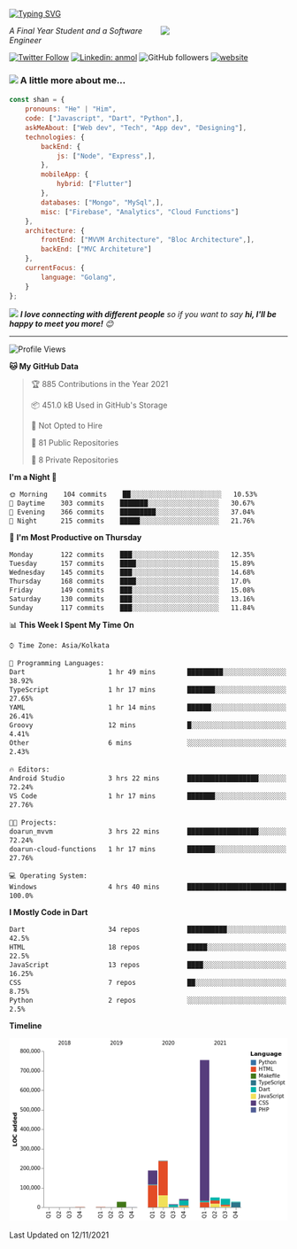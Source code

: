 <!-- <h2>नमस्ते (Namaste)🙏🏻, I'm Shan Shaji! <img src="https://media.giphy.com/media/12oufCB0MyZ1Go/giphy.gif" width="50"></h2> -->
[![Typing SVG](https://readme-typing-svg.herokuapp.com?lines=Hey%2C+I'm+Shan;I+am+a+Full+Stack+Developer)](https://git.io/typing-svg)

<img align='right' src="https://media.giphy.com/media/M9gbBd9nbDrOTu1Mqx/giphy.gif" width="230">
<p><em>A Final Year Student and a Software Engineer</em></p>

[![Twitter Follow](https://img.shields.io/twitter/follow/shan__shaji?style=flat)](https://twitter.com/intent/follow?screen_name=shan__shaji)
[![Linkedin: anmol](https://img.shields.io/badge/shan-shaji?style=flat-square&logo=Linkedin&logoColor=white&link=https://www.linkedin.com/in/shan-shaji/)](https://www.linkedin.com/in/shan-shaji/)
![GitHub followers](https://img.shields.io/github/followers/shan-shaji?label=Follow&style=social)
[![website](https://img.shields.io/badge/Website-46a2f1.svg?&style=flat-square&logo=Google-Chrome&logoColor=white&link=http://shan-shaji.github.io/)](http://shan-shaji.github.io/)



### <img src="https://media.giphy.com/media/VgCDAzcKvsR6OM0uWg/giphy.gif" width="50"> A little more about me...  

```javascript
const shan = {
    pronouns: "He" | "Him",
    code: ["Javascript", "Dart", "Python",],
    askMeAbout: ["Web dev", "Tech", "App dev", "Designing"],
    technologies: {
        backEnd: {
            js: ["Node", "Express",],
        },
        mobileApp: {
            hybrid: ["Flutter"]
        },
        databases: ["Mongo", "MySql",],
        misc: ["Firebase", "Analytics", "Cloud Functions"]
    },
    architecture: {
        frontEnd: ["MVVM Architecture", "Bloc Architecture",],
        backEnd: ["MVC Architeture"]
    },
    currentFocus: {
        language: "Golang",
    }
};
```

<img src="https://media.giphy.com/media/LnQjpWaON8nhr21vNW/giphy.gif" width="60"> <em><b>I love connecting with different people</b> so if you want to say <b>hi, I'll be happy to meet you more!</b> 😊</em>

---
<!--START_SECTION:waka-->
![Profile Views](http://img.shields.io/badge/Profile%20Views-1-blue)

**🐱 My GitHub Data** 

> 🏆 885 Contributions in the Year 2021
 > 
> 📦 451.0 kB Used in GitHub's Storage 
 > 
> 🚫 Not Opted to Hire
 > 
> 📜 81 Public Repositories 
 > 
> 🔑 8 Private Repositories  
 > 
**I'm a Night 🦉** 

```text
🌞 Morning    104 commits    ██░░░░░░░░░░░░░░░░░░░░░░░   10.53% 
🌆 Daytime    303 commits    ███████░░░░░░░░░░░░░░░░░░   30.67% 
🌃 Evening    366 commits    █████████░░░░░░░░░░░░░░░░   37.04% 
🌙 Night      215 commits    █████░░░░░░░░░░░░░░░░░░░░   21.76%

```
📅 **I'm Most Productive on Thursday** 

```text
Monday       122 commits    ███░░░░░░░░░░░░░░░░░░░░░░   12.35% 
Tuesday      157 commits    ████░░░░░░░░░░░░░░░░░░░░░   15.89% 
Wednesday    145 commits    ███░░░░░░░░░░░░░░░░░░░░░░   14.68% 
Thursday     168 commits    ████░░░░░░░░░░░░░░░░░░░░░   17.0% 
Friday       149 commits    ███░░░░░░░░░░░░░░░░░░░░░░   15.08% 
Saturday     130 commits    ███░░░░░░░░░░░░░░░░░░░░░░   13.16% 
Sunday       117 commits    ███░░░░░░░░░░░░░░░░░░░░░░   11.84%

```


📊 **This Week I Spent My Time On** 

```text
⌚︎ Time Zone: Asia/Kolkata

💬 Programming Languages: 
Dart                     1 hr 49 mins        █████████░░░░░░░░░░░░░░░░   38.92% 
TypeScript               1 hr 17 mins        ███████░░░░░░░░░░░░░░░░░░   27.65% 
YAML                     1 hr 14 mins        ██████░░░░░░░░░░░░░░░░░░░   26.41% 
Groovy                   12 mins             █░░░░░░░░░░░░░░░░░░░░░░░░   4.41% 
Other                    6 mins              ░░░░░░░░░░░░░░░░░░░░░░░░░   2.43%

🔥 Editors: 
Android Studio           3 hrs 22 mins       ██████████████████░░░░░░░   72.24% 
VS Code                  1 hr 17 mins        ███████░░░░░░░░░░░░░░░░░░   27.76%

🐱‍💻 Projects: 
doarun_mvvm              3 hrs 22 mins       ██████████████████░░░░░░░   72.24% 
doarun-cloud-functions   1 hr 17 mins        ███████░░░░░░░░░░░░░░░░░░   27.76%

💻 Operating System: 
Windows                  4 hrs 40 mins       █████████████████████████   100.0%

```

**I Mostly Code in Dart** 

```text
Dart                     34 repos            ██████████░░░░░░░░░░░░░░░   42.5% 
HTML                     18 repos            █████░░░░░░░░░░░░░░░░░░░░   22.5% 
JavaScript               13 repos            ████░░░░░░░░░░░░░░░░░░░░░   16.25% 
CSS                      7 repos             ██░░░░░░░░░░░░░░░░░░░░░░░   8.75% 
Python                   2 repos             ░░░░░░░░░░░░░░░░░░░░░░░░░   2.5%

```


**Timeline**

![Chart not found](https://raw.githubusercontent.com/shan-shaji/shan-shaji/master/charts/bar_graph.png) 


 Last Updated on 12/11/2021
<!--END_SECTION:waka-->

